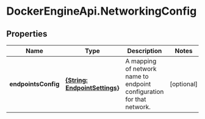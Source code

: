 # DockerEngineApi.NetworkingConfig

## Properties

Name | Type | Description | Notes
------------ | ------------- | ------------- | -------------
**endpointsConfig** | [**{String: EndpointSettings}**](EndpointSettings.md) | A mapping of network name to endpoint configuration for that network.  | [optional] 


